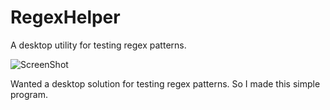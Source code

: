 # RegexHelper
A desktop utility for testing regex patterns.

![ScreenShot](https://i.imgur.com/ML9vtMs.png)

Wanted a desktop solution for testing regex patterns. So I made this simple program.
